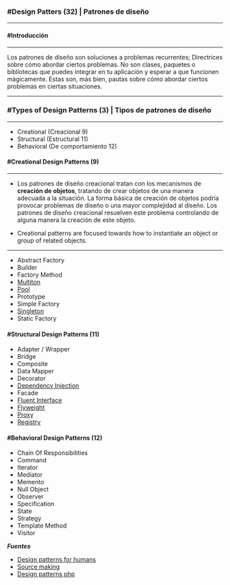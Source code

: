 ### \#Design Patters (32) | Patrones de diseño
---

#### \#Introducción
---

Los patrones de diseño son soluciones a problemas recurrentes; Directrices sobre cómo abordar ciertos problemas. No son clases, paquetes o bibliotecas que puedes integrar en tu aplicación y esperar a que funcionen mágicamente. Estas son, más bien, pautas sobre cómo abordar ciertos problemas en ciertas situaciones.

---

### \#Types of Design Patterns (3) | Tipos de patrones de diseño
---

- Creational (Creacional 9)
- Structural (Estructural 11)
- Behavioral (De comportamiento 12)


#### \#Creational Design Patterns (9)
---
- Los patrones de diseño creacional tratan con los mecanismos de **creación de objetos**,
 tratando de crear objetos de una manera adecuada a la situación. La forma básica de creación de objetos podría provocar
  problemas de diseño o una mayor complejidad al diseño. Los patrones de diseño creacional resuelven este problema
   controlando de alguna manera la creación de este objeto.
   
- Creational patterns are focused towards how to instantiate an object or group of related objects.

---

- Abstract Factory
- Builder
- Factory Method
- [Multiton](https://github.com/shortymolinari/Design-Patterns/tree/master/DesignPatterns/Creational/Multiton "Multiton")
- [Pool](https://github.com/shortymolinari/Design-Patterns/tree/master/DesignPatterns/Creational/Pool "Pool")
- Prototype
- Simple Factory
- [Singleton](https://github.com/shortymolinari/Design-Patterns/tree/master/DesignPatterns/Creational/Singleton "Singleton")
- Static Factory


#### \#Structural Design Patterns (11)

- Adapter / Wrapper
- Bridge
- Composite
- Data Mapper
- Decorator
- [Dependency Injection](https://github.com/shortymolinari/Design-Patterns/tree/master/DesignPatterns/Structural/DependencyInjection "Dependency Injection")
- Facade
- [Fluent Interface](https://github.com/shortymolinari/Design-Patterns/tree/master/DesignPatterns/Structural/FluentInterface "Fluent Interface")
- [Flyweight](https://github.com/shortymolinari/Design-Patterns/tree/master/DesignPatterns/Structural/Flyweight "Flyweight")
- [Proxy](https://github.com/shortymolinari/Design-Patterns/tree/master/DesignPatterns/Structural/Proxy "Proxy")
- [Registry](https://github.com/shortymolinari/Design-Patterns/tree/master/DesignPatterns/Structural/Registry "Registry")

#### \#Behavioral Design Patterns (12)


- Chain Of Responsibilities
- Command
- Iterator
- Mediator
- Memento
- Null Object
- Observer
- Specification
- State
- Strategy
- Template Method
- Visitor

***Fuentes***

- [Design patterns for humans](https://github.com/kamranahmedse/design-patterns-for-humans)
- [Source making](https://sourcemaking.com/design_patterns/)
- [Design patterns php](https://designpatternsphp.readthedocs.io/en/latest/README.html)







